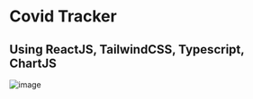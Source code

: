 # Covid Tracker 
## Using ReactJS, TailwindCSS, Typescript, ChartJS

![image](https://user-images.githubusercontent.com/74906342/183321916-fbce4619-ff42-4d32-ba35-a440f814e214.png)
